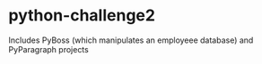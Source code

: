 # python-challenge2
Includes PyBoss (which manipulates an employeee database) and PyParagraph projects
